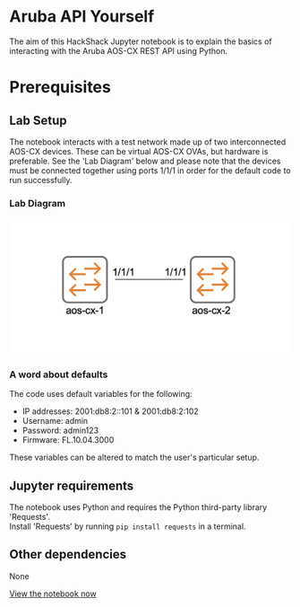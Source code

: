 # Aruba API Yourself

The aim of this HackShack Jupyter notebook is to explain the basics of interacting with the Aruba AOS-CX REST API using Python.

# Prerequisites

## Lab Setup

The notebook interacts with a test network made up of two interconnected AOS-CX devices. These can be virtual AOS-CX OVAs, but hardware is preferable. See the 'Lab Diagram' below and please note that the devices must be connected together using ports 1/1/1 in order for the default code to run successfully.

### Lab Diagram

![network](Pictures/cx-network-1.png)

### A word about defaults

The code uses default variables for the following:  

* IP addresses: 2001\:db8\:2::101 & 2001\:db8\:2:102
* Username: admin
* Password: admin123
* Firmware: FL.10.04.3000

These variables can be altered to match the user's particular setup.

## Jupyter requirements

The notebook uses Python and requires the Python third-party library 'Requests'.  
Install 'Requests' by running `pip install requests` in a terminal.

## Other dependencies

None

[View the notebook now](./1-WKSHP-ARUBA-API.ipynb.ipynb)
